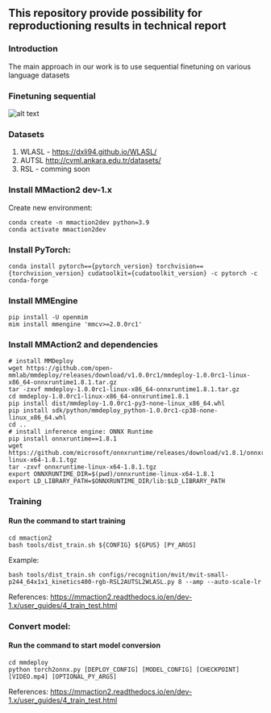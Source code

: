 ## This repository provide possibility for reproductioning results in technical report

### Introduction
The main approach in our work is to use sequential finetuning on various language datasets
### Finetuning sequential
![alt text](https://i.imgur.com/DkgCqpV.png)

### Datasets
1) WLASL - https://dxli94.github.io/WLASL/
2) AUTSL http://cvml.ankara.edu.tr/datasets/
3) RSL - comming soon
### Install MMaction2 dev-1.x

Create new environment:
```
conda create -n mmaction2dev python=3.9
conda activate mmaction2dev
```

### Install PyTorch:
```
conda install pytorch=={pytorch_version} torchvision=={torchvision_version} cudatoolkit={cudatoolkit_version} -c pytorch -c conda-forge
```
### Install MMEngine
```
pip install -U openmim
mim install mmengine 'mmcv>=2.0.0rc1'
```
### Install MMAction2 and dependencies
```
# install MMDeploy
wget https://github.com/open-mmlab/mmdeploy/releases/download/v1.0.0rc1/mmdeploy-1.0.0rc1-linux-x86_64-onnxruntime1.8.1.tar.gz
tar -zxvf mmdeploy-1.0.0rc1-linux-x86_64-onnxruntime1.8.1.tar.gz
cd mmdeploy-1.0.0rc1-linux-x86_64-onnxruntime1.8.1
pip install dist/mmdeploy-1.0.0rc1-py3-none-linux_x86_64.whl
pip install sdk/python/mmdeploy_python-1.0.0rc1-cp38-none-linux_x86_64.whl
cd ..
# install inference engine: ONNX Runtime
pip install onnxruntime==1.8.1
wget https://github.com/microsoft/onnxruntime/releases/download/v1.8.1/onnxruntime-linux-x64-1.8.1.tgz
tar -zxvf onnxruntime-linux-x64-1.8.1.tgz
export ONNXRUNTIME_DIR=$(pwd)/onnxruntime-linux-x64-1.8.1
export LD_LIBRARY_PATH=$ONNXRUNTIME_DIR/lib:$LD_LIBRARY_PATH
```
### Training

#### Run the command to start training
```
cd mmaction2
bash tools/dist_train.sh ${CONFIG} ${GPUS} [PY_ARGS]
```
Example:
```
bash tools/dist_train.sh configs/recognition/mvit/mvit-small-p244_64x1x1_kinetics400-rgb-RSL2AUTSL2WLASL.py 8 --amp --auto-scale-lr
```
References: https://mmaction2.readthedocs.io/en/dev-1.x/user_guides/4_train_test.html

### Convert model:
#### Run the command to start model conversion
```
cd mmdeploy
python torch2onnx.py [DEPLOY_CONFIG] [MODEL_CONFIG] [CHECKPOINT] [VIDEO.mp4] [OPTIONAL_PY_ARGS]
```
References: https://mmaction2.readthedocs.io/en/dev-1.x/user_guides/4_train_test.html